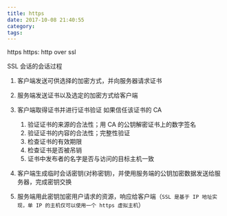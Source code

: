 ```yaml
---
title: https
date: 2017-10-08 21:40:55
category:
tags:
---
```



https
https: http over ssl

SSL 会话的会话过程

1. 客户端发送可供选择的加密方式，并向服务器请求证书

2. 服务端发送证书以及选定的加密方式给客户端

3. 客户端取得证书并进行证书验证
   如果信任该证书的 CA
   1. 验证证书的来源的合法性；用 CA 的公钥解密证书上的数字签名
   2. 验证证书的内容的合法性；完整性验证
   3. 检查证书的有效期限
   4. 检查证书是否被吊销
   5. 证书中发布者的名字是否与访问的目标主机一致

4. 客户端生成临时会话密钥(对称密钥)，并使用服务端的公钥加密数据发送给服务器，完成密钥交换
5. 服务端用此密钥加密用户请求的资源，响应给客户端（`SSL 是基于 IP 地址实现，单 IP 的主机仅可以使用一个 https 虚拟主机`）




